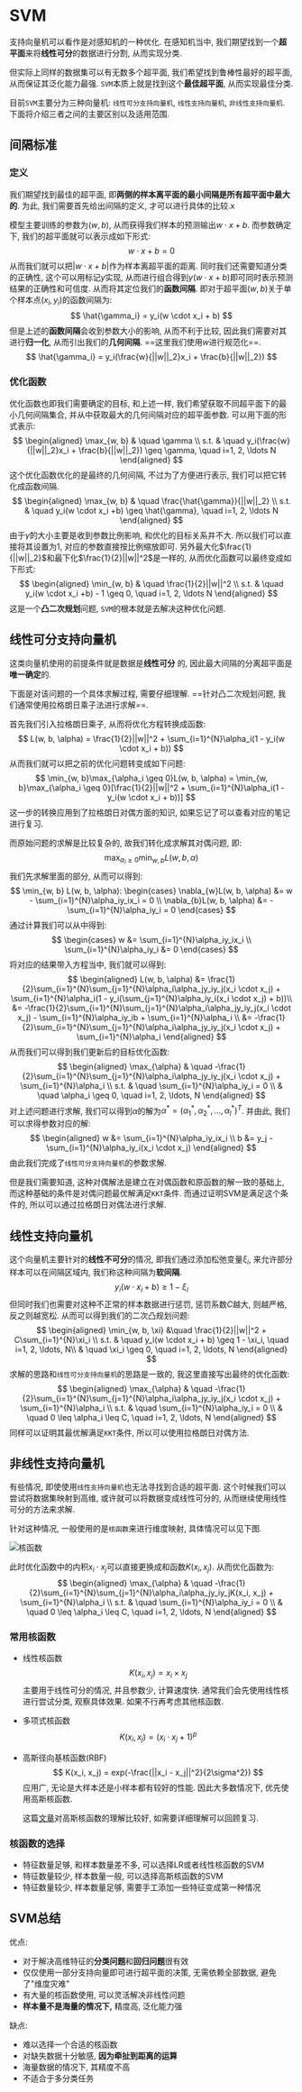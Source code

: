 # SVM

支持向量机可以看作是对感知机的一种优化. 在感知机当中, 我们期望找到一个**超平面**来将**线性可分**的数据进行分割, 从而实现分类.

但实际上同样的数据集可以有无数多个超平面, 我们希望找到鲁棒性最好的超平面, 从而保证其泛化能力最强. `SVM`本质上就是找到这个**最佳超平面**, 从而实现最佳分类.

目前`SVM`主要分为三种向量机: `线性可分支持向量机`, `线性支持向量机`, `非线性支持向量机`. 下面将介绍三者之间的主要区别以及适用范围.

## 间隔标准

### 定义

我们期望找到最佳的超平面, 即**两侧的样本离平面的最小间隔是所有超平面中最大的**. 为此, 我们需要首先给出间隔的定义, 才可以进行具体的比较.x

模型主要训练的参数为$(w, b)$, 从而获得我们样本的预测输出$w \cdot x + b$. 而参数确定下, 我们的超平面就可以表示成如下形式:
$$
w \cdot x + b = 0
$$
从而我们就可以把$|w \cdot x + b|$作为样本离超平面的距离. 同时我们还需要知道分类的正确性, 这个可以用标记$y$实现, 从而进行组合得到$y(w \cdot x + b)$即可同时表示预测结果的正确性和可信度. 从而将其定位我们的**函数间隔**. 即对于超平面$(w, b)$关于单个样本点$(x_i, y_i)$的函数间隔为:
$$
\hat{\gamma_i} = y_i(w \cdot x_i + b)
$$
但是上述的**函数间隔**会收到参数大小的影响, 从而不利于比较, 因此我们需要对其进行**归一化**, 从而引出我们的**几何间隔**. ==这里我们使用$w$进行规范化==.
$$
\hat{\gamma_i} = y_i(\frac{w}{||w||_2}x_i + \frac{b}{||w||_2})
$$

### 优化函数

优化函数也即我们需要确定的目标, 和上述一样, 我们希望获取不同超平面下的最小几何间隔集合, 并从中获取最大的几何间隔对应的超平面参数. 可以用下面的形式表示:
$$
\begin{aligned}
\max_{w, b} & \quad \gamma \\
s.t. & \quad y_i(\frac{w}{||w||_2}x_i + \frac{b}{||w||_2}) \geq \gamma,
\quad i=1, 2, \ldots N
\end{aligned}
$$
这个优化函数优化的是最终的几何间隔, 不过为了方便进行表示, 我们可以把它转化成函数间隔.
$$
\begin{aligned}
\max_{w, b} & \quad \frac{\hat{\gamma}}{||w||_2} \\
s.t. & \quad y_i(w \cdot x_i +b) \geq \hat{\gamma},
\quad i=1, 2, \ldots N
\end{aligned}
$$
由于$\hat{\gamma}$的大小主要是收到参数比例影响, 和优化的目标关系并不大. 所以我们可以直接将其设置为1, 对应的参数直接按比例缩放即可. 另外最大化$\frac{1}{||w||_2}$和最下化$\frac{1}{2}||w||^2$是一样的, 从而优化函数可以最终变成如下形式:
$$
\begin{aligned}
\min_{w, b} & \quad \frac{1}{2}||w||^2 \\
s.t. & \quad y_i(w \cdot x_i +b) - 1 \geq 0,
\quad i=1, 2, \ldots N
\end{aligned}
$$
这是一个**凸二次规划**问题, `SVM`的根本就是去解决这种优化问题.

## 线性可分支持向量机

 这类向量机使用的前提条件就是数据是**线性可分** 的, 因此最大间隔的分离超平面是**唯一确定**的.

下面是对该问题的一个具体求解过程, 需要仔细理解. ==针对凸二次规划问题, 我们通常使用拉格朗日乘子法进行求解==.

首先我们引入拉格朗日乘子, 从而将优化方程转换成函数:
$$
L(w, b, \alpha) = \frac{1}{2}||w||^2 + \sum_{i=1}^{N}\alpha_i(1 - y_i(w \cdot x_i + b))
$$
从而我们就可以把之前的优化问题转变成如下问题:
$$
\min_{w, b}\max_{\alpha_i \geq 0}L(w, b, \alpha) = 
\min_{w, b}\max_{\alpha_i \geq 0}[\frac{1}{2}||w||^2 + \sum_{i=1}^{N}\alpha_i(1 - y_i(w \cdot x_i + b))]
$$
这一步的转换应用到了拉格朗日对偶方面的知识, 如果忘记了可以查看对应的笔记进行复习.

而原始问题的求解是比较复杂的, 故我们转化成求解其对偶问题, 即:
$$
\max_{\alpha_i \geq 0}\min_{w, b}L(w, b, \alpha)​
$$
我们先求解里面的部分, 从而可以得到:
$$
\min_{w, b} L(w, b, \alpha):
\begin{cases}
\nabla_{w}L(w, b, \alpha) &= w - \sum_{i=1}^{N}\alpha_iy_ix_i = 0 \\
\nabla_{b}L(w, b, \alpha) &= -\sum_{i=1}^{N}\alpha_iy_i = 0
\end{cases}
$$
通过计算我们可以从中得到:
$$
\begin{cases}
w &= \sum_{i=1}^{N}\alpha_iy_ix_i \\
\sum_{i=1}^{N}\alpha_iy_i &= 0
\end{cases}
$$
将对应的结果带入方程当中, 我们就可以得到:
$$
\begin{aligned}
L(w, b, \alpha) &= \frac{1}{2}\sum_{i=1}^{N}\sum_{j=1}^{N}\alpha_i\alpha_jy_iy_j(x_i \cdot x_j) + \sum_{i=1}^{N}\alpha_i(1 - y_i(\sum_{j=1}^{N}\alpha_iy_i(x_i \cdot x_j) + b))\\
&= -\frac{1}{2}\sum_{i=1}^{N}\sum_{j=1}^{N}\alpha_i\alpha_jy_iy_j(x_i \cdot x_j) - \sum_{i=1}^{N}\alpha_iy_ib + \sum_{i=1}^{N}\alpha_i \\
&= -\frac{1}{2}\sum_{i=1}^{N}\sum_{j=1}^{N}\alpha_i\alpha_jy_iy_j(x_i \cdot x_j) + \sum_{i=1}^{N}\alpha_i
\end{aligned}
$$
从而我们可以得到我们更新后的目标优化函数:
$$
\begin{aligned}
\max_{\alpha} & \quad -\frac{1}{2}\sum_{i=1}^{N}\sum_{j=1}^{N}\alpha_i\alpha_jy_iy_j(x_i \cdot x_j) + \sum_{i=1}^{N}\alpha_i \\
s.t. & \quad \sum_{i=1}^{N}\alpha_iy_i = 0 \\
& \quad \alpha_i \geq 0, \quad i=1, 2, \ldots, N
\end{aligned}
$$
对上述问题进行求解, 我们可以得到$\alpha$的解为$\alpha^* = (\alpha_1^*,\alpha_2^*, \ldots, \alpha_l^*)^T$. 并由此, 我们可以求得参数对应的解:
$$
\begin{aligned}
w &= \sum_{i=1}^{N}\alpha_iy_ix_i \\
b &= y_j - \sum_{i=1}^{N}\alpha_iy_i(x_i \cdot x_j)
\end{aligned}
$$
由此我们完成了`线性可分支持向量机`的参数求解.

但是我们需要知道, 这种对偶解法是建立在对偶函数和原函数的解一致的基础上, 而这种基础的条件是对偶问题最优解满足`KKT`条件.  而通过证明SVM是满足这个条件的, 所以可以通过拉格朗日对偶法进行求解.

## 线性支持向量机

这个向量机主要针对的**线性不可分**的情况, 即我们通过添加松弛变量$\xi_i$, 来允许部分样本可以在间隔区域内, 我们称这种间隔为**软间隔**. 
$$
y_i(w \cdot x_i + b) \geq 1 - \xi_i
$$
但同时我们也需要对这种不正常的样本数据进行惩罚, 惩罚系数$C$越大, 则越严格, 反之则越宽松. 从而可以得到我们的二次凸规划问题:
$$
\begin{aligned}
\min_{w, b, \xi} &\quad \frac{1}{2}||w||^2 + C\sum_{i=1}^{N}\xi_i \\
s.t. & \quad y_i(w \cdot x_i + b) \geq 1 - \xi_i, \quad i=1, 2, \ldots, N\\
& \quad \xi_i \geq 0, \quad i=1, 2, \ldots, N
\end{aligned}
$$
求解的思路和`线性可分支持向量机`的思路是一致的, 我这里直接写出最终的优化函数:
$$
\begin{aligned}
\max_{\alpha} & \quad -\frac{1}{2}\sum_{i=1}^{N}\sum_{j=1}^{N}\alpha_i\alpha_jy_iy_j(x_i \cdot x_j) + \sum_{i=1}^{N}\alpha_i \\
s.t. & \quad \sum_{i=1}^{N}\alpha_iy_i = 0 \\
& \quad 0 \leq \alpha_i \leq C, \quad i=1, 2, \ldots, N
\end{aligned}
$$
同样可以证明其最优解满足`KKT`条件, 所以可以使用拉格朗日对偶方法.

## 非线性支持向量机

有些情况, 即使使用`线性支持向量机`也无法寻找到合适的超平面. 这个时候我们可以尝试将数据集映射到高维, 或许就可以将数据变成线性可分的, 从而继续使用线性可分的方法来求解.

针对这种情况, 一般使用的是`核函数`来进行维度映射, 具体情况可以见下图.

![核函数](./image/核函数.jpg)

此时优化函数中的内积$x_i \cdot x_j$可以直接更换成和函数$K(x_i, x_j)$. 从而优化函数为:
$$
\begin{aligned}
\max_{\alpha} & \quad -\frac{1}{2}\sum_{i=1}^{N}\sum_{j=1}^{N}\alpha_i\alpha_jy_iy_jK(x_i, x_j) + \sum_{i=1}^{N}\alpha_i \\
s.t. & \quad \sum_{i=1}^{N}\alpha_iy_i = 0 \\
& \quad 0 \leq \alpha_i \leq C, \quad i=1, 2, \ldots, N
\end{aligned}
$$

### 常用核函数

- 线性核函数
  $$
  K(x_i, x_j) = x_i \times x_j
  $$
  主要用于线性可分的情况, 并且参数少, 计算速度快. 通常我们会先使用线性核进行尝试分类, 观察具体效果. 如果不行再考虑其他核函数.

- 多项式核函数
  $$
  K(x_i, x_j) = (x_i \cdot x_j + 1)^p
  $$
  
- 高斯径向基核函数(RBF)
  $$
  K(x_i, x_j) = exp(-\frac{||x_i - x_j||^2}{2\sigma^2})
  $$
  应用广, 无论是大样本还是小样本都有较好的性能. 因此大多数情况下, 优先使用高斯核函数.
  
  这篇[文章]()对高斯核函数的理解比较好, 如需要详细理解可以回顾复习.

### 核函数的选择

- 特征数量足够, 和样本数量差不多, 可以选择LR或者线性核函数的SVM
- 特征数量较少, 样本数量一般, 可以选择高斯核函数的SVM
- 特征数量较少, 样本数量足够, 需要手工添加一些特征变成第一种情况

## SVM总结

优点:

- 对于解决高维特征的**分类问题**和**回归问题**很有效
- 仅仅使用一部分支持向量即可进行超平面的决策, 无需依赖全部数据, 避免了"维度灾难"
- 有大量的核函数使用, 可以灵活解决非线性问题
- **样本量不是海量的情况下,** 精度高, 泛化能力强

缺点:

- 难以选择一个合适的核函数
- 对缺失数据十分敏感, **因为牵扯到距离的运算**
- 海量数据的情况下, 其精度不高
- 不适合于多分类任务